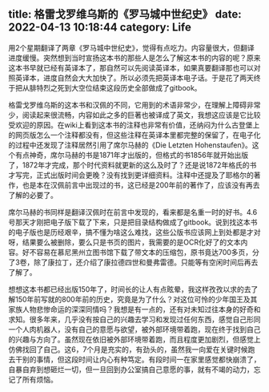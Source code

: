 title: 格雷戈罗维乌斯的《罗马城中世纪史》
date: 2022-04-13 10:18:44
category: Life
---

用2个星期翻译了两章《罗马城中世纪史》，觉得有点吃力。内容量很大，但翻译进度缓慢。突然想到当时宣扬这本书的那些人是怎么了解这本书的内容的呢？原来这本书早就已经有英译本了，那自然可以先阅读英译本，如果真要翻译那也可以对照英译本，进度自然会大大加快了。所以必须先把英译本电子话。于是花了两天终于把从腓特烈之死到大空位结束这段历史全部做成了gitbook。

格雷戈罗维乌斯的这本书和汉佩的不同，它用到的术语非常少，在理解上障碍非常少，阅读起来很流畅，内容如此之多的巨著也被译成了英文，我想这应该是它比较受欢迎的原因。在wiki上看到这本书的注释也非常有价值，还纳闷为什么古登堡上的网页版怎么一个注释都没有，但这些注释在英译本里都完整的保留了，在电子化的过程中还发现了注释居然引用了席尔马赫的《Die Letzten Hohenstaufen》。这个有点神奇，席尔马赫的书是1871年才出版的，但格式的书1856年就开始出版了，1872年才完成，那个时代资料就更新的这么及时了？还是说1872年格氏的书才写完，正式出版时间会更晚？没有找到更详细资料。注释中还提及了耶格尔的著作，也是本在汉佩前言中出现过的书，这已经是200年前的著作了，应该没有再去了解的必要了。

席尔马赫的书同样是翻译汉佩时在前言中发现的，看来都是名重一时的好书。4.6号那天才刚把电子版下载了下来，只是把目录结构做成了gitbook。说到找这本书的电子版也是历经艰辛，搞不懂为啥这么难找，这些公版书应该网上到处都是才对呀，结果要么被删除，要么只是书页的图片，我需要的是OCR化好了的文本内容。好不容易在慕尼黑州立图书馆下载了带文本的压缩包，原书竟达700多页，分了3卷，除了康拉丁，还介绍了康拉德四世和曼弗雷德。只能等有空闲时间后再去了解了。

想想这本书都已经出版150年了，时间长的让人有点眩晕，我这样孜孜以求的去了解150年前写就的800年前的历史，究竟是为了什么？对这位可怜的少年国王及其家族人物悲惨命运的深深同情吗？我想是有一点的，还有对未知过往本身的好奇和求知。很多年来，几乎没有按自己的兴趣去学习和发现过任何东西，感觉自己形同一个人肉机器人，没有自己的意愿与欲望，被外部环境带着跑，现在终于找到自己的兴趣与方向了。虽然现在依旧被外部环境带着跑，而且程度更加剧烈，但感觉上仿佛找回了自己。这6，7个月是充实的，有劲头的，虽然我一向爱在关键时候跑去干别的事情，但这段时间让内心有种笃定。有段时间一在家里感觉都快崩溃了，自暴自弃到想砸烂一切，但一旦回到办公室搞自己意愿的事，就有不竭的动力，忘记了所有烦恼。
